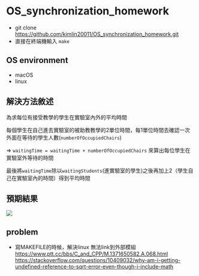 # OS_synchronization_homework

* git clone https://github.com/kimlin20011/OS_synchronization_homework.git
* 直接在終端機輸入 `make `


## OS environment
* macOS
* linux

## 解決方法敘述
為求每位有接受教學的學生在實驗室內外的平均時間

每個學生在自己進去實驗室的被助教教學的2單位時間，每1單位時間去確認一次外面在等待的學生人數(`numberOfOccupiedChairs`)

=> `waitingTime = waitingTime + numberOfOccupiedChairs`
來算出每位學生在實驗室外等待的時間  

最後將`waitingTime`除以`waitingStudents`(進實驗室的學生)之後再加上2（學生自己在實驗室內的時間）得到平均時間

## 預期結果

![](https://i.imgur.com/LrwUMP8.png)

## problem
* 寫MAKEFILE的時候，解決linux 無法link到外部模組 https://www.ptt.cc/bbs/C_and_CPP/M.1371650582.A.068.html https://stackoverflow.com/questions/10409032/why-am-i-getting-undefined-reference-to-sqrt-error-even-though-i-include-math
